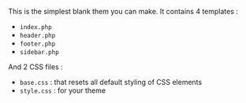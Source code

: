 This is the simplest blank them you can make. It contains 4 templates :

 - `index.php`
 - `header.php`
 - `footer.php`
 - `sidebar.php`
 
And 2 CSS files :

 - `base.css` : that resets all default styling of CSS elements
 - `style.css` : for your theme